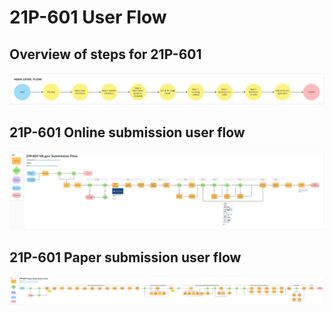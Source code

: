 # 21P-601 User Flow

## Overview of steps for 21P-601

![Overview of steps for 21P-601](https://github.com/department-of-veterans-affairs/va.gov-team/blob/master/teams/benefits-portfolio/benefits-intake-optimization/design/21p-601/21P-601_User_Flow-High_Level.png)

## 21P-601 Online submission user flow

![21P-601 Online submission user flow](https://github.com/department-of-veterans-affairs/va.gov-team/blob/master/teams/benefits-portfolio/benefits-intake-optimization/design/21p-601/21P-601_User_Flow-Online.png)

## 21P-601 Paper submission user flow

![21P-601 Paper submission user flow](https://github.com/department-of-veterans-affairs/va.gov-team/blob/master/teams/benefits-portfolio/benefits-intake-optimization/design/21p-601/21P-601_User_Flow-Mail.png)
